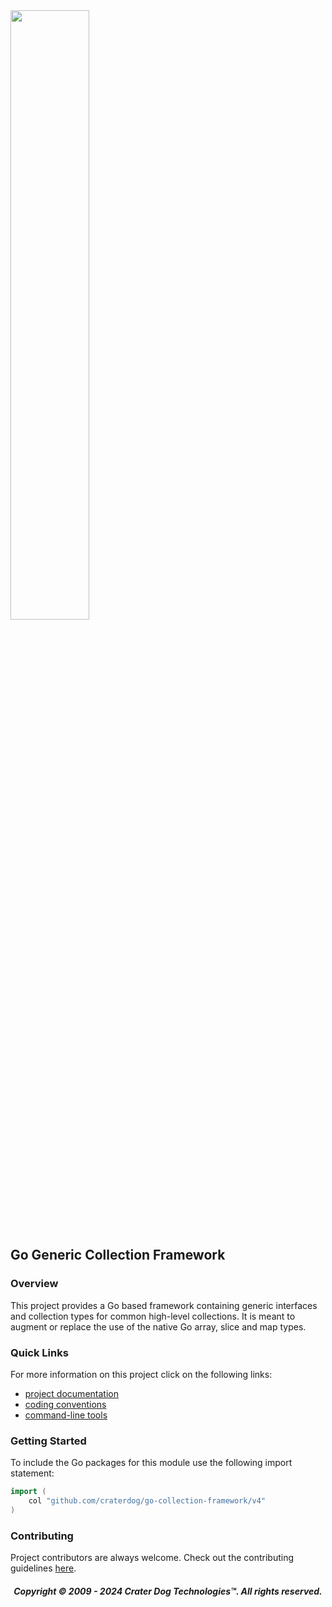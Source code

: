 <img src="https://craterdog.com/images/CraterDog.png" width="50%">

## Go Generic Collection Framework

### Overview
This project provides a Go based framework containing generic interfaces and
collection types for common high-level collections. It is meant to augment or
replace the use of the native Go array, slice and map types.

### Quick Links
For more information on this project click on the following links:
 * [project documentation](https://github.com/craterdog/go-collection-framework/wiki)
 * [coding conventions](https://github.com/craterdog/go-model-framework/wiki)
 * [command-line tools](https://github.com/craterdog/go-collection-tools/wiki)

### Getting Started
To include the Go packages for this module use the following import statement:
```go
import (
	col "github.com/craterdog/go-collection-framework/v4"
)
```

### Contributing
Project contributors are always welcome. Check out the contributing guidelines
[here](https://github.com/craterdog/go-collection-framework/blob/main/.github/CONTRIBUTING.md).

<H5 align="center"> Copyright © 2009 - 2024  Crater Dog Technologies™. All rights reserved. </H5>
